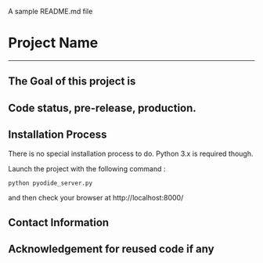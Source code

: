 A sample README.md file

# Project Name
---
## The Goal of this project is

## Code status, pre-release, production.

## Installation Process

There is no special installation process to do. Python 3.x is required though.

Launch the project with the following command : 

```bash
python pyodide_server.py
```

and then check your browser at http://localhost:8000/

## Contact Information

## Acknowledgement for reused code if any


